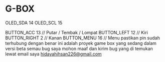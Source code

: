 # G-BOX
OLED_SDA 14
OLED_SCL 15

 BUTTON_ACC 13    // Putar / Tembak / Lompat
 BUTTON_LEFT 12   // Kiri
 BUTTON_RIGHT 2    // Kanan
 BUTTON_MENU 16    // Menu
 pastikan pin sudah terhubung dengan benar
ini adalah proyek game box yang sedang dalam versi beta semau bug saya mohon maaf dan kirim bug yang di temukan lewat email saya 
hidayahihsan226@gmail.com
